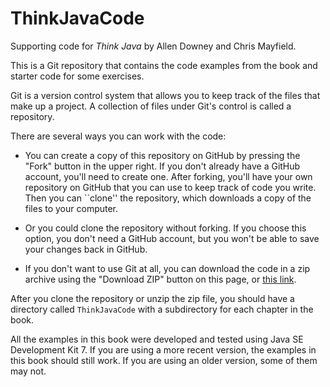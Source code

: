 # ThinkJavaCode
Supporting code for *Think Java* by Allen Downey and Chris Mayfield.

This is a Git repository that contains the code examples from the book and starter code for some exercises.

Git is a version control system that allows you to keep track of the files that make up a project.
A collection of files under Git's control is called a repository.

There are several ways you can work with the code:

*   You can create a copy of this repository on GitHub by pressing the "Fork" button in the upper right.
If you don't already have a GitHub account, you'll need to create one.
After forking, you'll have your own repository on GitHub that you can use to keep track of code you write.
Then you can ``clone'' the repository, which downloads a copy of the files to your computer.

*   Or you could clone the repository without forking.
If you choose this option, you don't need a GitHub account, but you won't be able to save your changes back in GitHub.

*   If you don't want to use Git at all, you can download the code in a zip archive using the "Download ZIP" button on this page, or [this link](http://tinyurl.com/ThinkJavaCodeZip).

After you clone the repository or unzip the zip file, you should have a directory called `ThinkJavaCode` with a subdirectory for each chapter in the book.

All the examples in this book were developed and tested using Java SE Development Kit 7.
If you are using a more recent version, the examples in this book should still work.
If you are using an older version, some of them may not.

